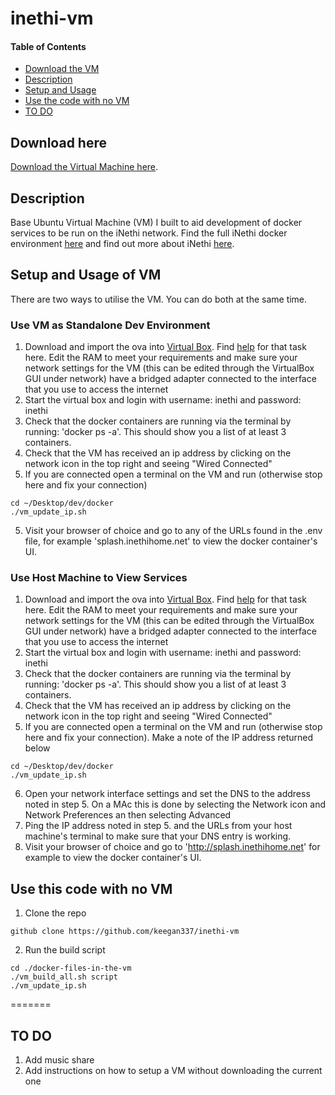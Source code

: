 # inethi-vm
#### Table of Contents
- [Download the VM](https://github.com/keegan337/inethi-vm#download-here)
- [Description](https://github.com/keegan337/inethi-vm#description)
- [Setup and Usage](https://github.com/keegan337/inethi-vm#setup-and-usage-of-vm)
- [Use the code with no VM](https://github.com/keegan337/inethi-vm#use-this-code-with-no-vm)
- [TO DO](https://github.com/keegan337/inethi-vm#to-do)

## Download here
[Download the Virtual Machine here](https://drive.google.com/drive/folders/18oZQE0x_e755D2oNJ7frNiGfTxlYc2D5?usp=sharing).
## Description
Base Ubuntu Virtual Machine (VM) I built to aid development of docker services to be run on the iNethi network. Find the full iNethi docker environment [here](https://github.com/iNethi/docker-master) and find out more about iNethi [here](https://www.inethi.org.za).
## Setup and Usage of VM
There are two ways to utilise the VM. You can do both at the same time.
### Use VM as Standalone Dev Environment
1. Download and import the ova into [Virtual Box](https://www.virtualbox.org). Find [help](https://www.techrepublic.com/article/how-to-export-virtualbox-virtual-machines-as-appliances/) for that task here. Edit the RAM to meet your requirements and make sure your network settings for the VM (this can be edited through the VirtualBox GUI under network) have a bridged adapter connected to the interface that you use to access the internet
2. Start the virtual box and login with username: inethi and password: inethi
3. Check that the docker containers are running via the terminal by running: 'docker ps -a'. This should show you a list of at least 3 containers.
4. Check that the VM has received an ip address by clicking on the network icon in the top right and seeing "Wired Connected"
5. If you are connected open a terminal on the VM and run (otherwise stop here and fix your connection)
```
cd ~/Desktop/dev/docker
./vm_update_ip.sh
```
5. Visit your browser of choice and go to any of the URLs found in the .env file, for example 'splash.inethihome.net' to view the docker container's UI.
### Use Host Machine to View Services
1. Download and import the ova into [Virtual Box](https://www.virtualbox.org). Find [help](https://www.techrepublic.com/article/how-to-export-virtualbox-virtual-machines-as-appliances/) for that task here. Edit the RAM to meet your requirements and make sure your network settings for the VM (this can be edited through the VirtualBox GUI under network) have a bridged adapter connected to the interface that you use to access the internet
2. Start the virtual box and login with username: inethi and password: inethi
3. Check that the docker containers are running via the terminal by running: 'docker ps -a'. This should show you a list of at least 3 containers.
4. Check that the VM has received an ip address by clicking on the network icon in the top right and seeing "Wired Connected"
5. If you are connected open a terminal on the VM and run (otherwise stop here and fix your connection). Make a note of the IP address returned below
```
cd ~/Desktop/dev/docker
./vm_update_ip.sh
```
6. Open your network interface settings and set the DNS to the address noted in step 5. On a MAc this is done by selecting the Network icon and Network Preferences an then selecting Advanced
7. Ping the IP address noted in step 5. and the URLs from your host machine's terminal to make sure that your DNS entry is working.
8. Visit your browser of choice and go to 'http://splash.inethihome.net' for example to view the docker container's UI.
## Use this code with no VM

1. Clone the repo
```
github clone https://github.com/keegan337/inethi-vm
```
2. Run the build script
```
cd ./docker-files-in-the-vm
./vm_build_all.sh script
./vm_update_ip.sh
```
=======

## TO DO
1. Add music share
2. Add instructions on how to setup a VM without downloading the current one
